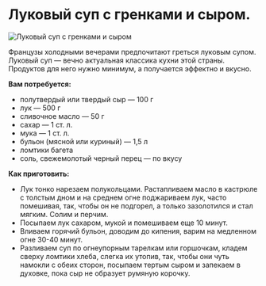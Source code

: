 # Луковый суп с гренками и сыром.
![Луковый суп с гренками и сыром](/images/Kulinar/Soup/luk_sup_grenki_sir.jpg 'Луковый суп с гренками и сыром')

Французы холодными вечерами предпочитают греться луковым супом. Луковый суп — вечно актуальная классика кухни этой страны. Продуктов для него нужно минимум, а получается эффектно и вкусно.

**Вам потребуется:**

- полутвердый или твердый сыр — 100 г
- лук — 500 г
- сливочное масло — 50 г
- сахар — 1 ст. л.
- мука — 1 ст. л.
- бульон (мясной или куриный) — 1,5 л
- ломтики багета
- соль, свежемолотый черный перец — по вкусу

**Как приготовить:**

- Лук тонко нарезаем полукольцами. Растапливаем масло в кастрюле с толстым дном и на среднем огне поджариваем лук, часто помешивая, так, чтобы он не подгорел, а только зазолотился и стал мягким. Солим и перчим.
- Посыпаем лук сахаром, мукой и помешиваем еще 10 минут.
- Вливаем горячий бульон, доводим до кипения, варим на медленном огне 30-40 минут.
- Разливаем суп по огнеупорным тарелкам или горшочкам, кладем сверху ломтики хлеба, слегка их утопив, так, чтобы они чуть намокли с обеих сторон, посыпаем тертым сыром и запекаем в духовке, пока сыр не образует румяную корочку.
